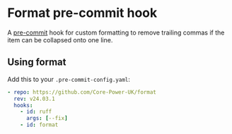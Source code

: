 # Format pre-commit hook

A [pre-commit](https://pre-commit.com/) hook for custom formatting to remove trailing commas if the item can be collapsed onto one line.

## Using format

Add this to your `.pre-commit-config.yaml`:

```yaml
- repo: https://github.com/Core-Power-UK/format
  rev: v24.03.1
  hooks:
    - id: ruff
      args: [--fix]
    - id: format
```
